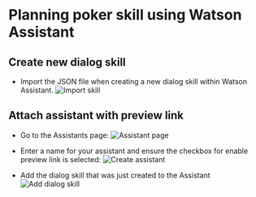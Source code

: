 # Planning poker skill using Watson Assistant


## Create new dialog skill
- Import the JSON file when creating a new dialog skill within Watson Assistant.
![Import skill](https://dev-to-uploads.s3.amazonaws.com/i/p4p1fnd5l1303nyisasf.png)

## Attach assistant with preview link
- Go to the Assistants page:
![Assistant page](https://dev-to-uploads.s3.amazonaws.com/i/dxb96vb4xztvlo85vq1q.png)

- Enter a name for your assistant and ensure the checkbox for enable preview link is selected:
![Create assistant](https://dev-to-uploads.s3.amazonaws.com/i/w3x5q3v6xmqgc4sn7dl4.png)

- Add the dialog skill that was just created to the Assistant
![Add dialog skill](https://dev-to-uploads.s3.amazonaws.com/i/qkgxshi11y9nnqs7zz64.png)

